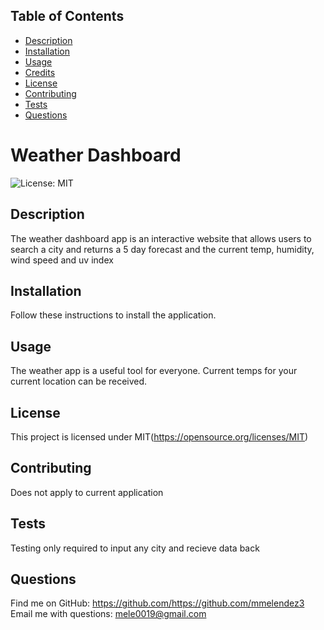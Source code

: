 ## Table of Contents 

  
  * [Description](#description)
  * [Installation](#installation)
  * [Usage](#usage)
  * [Credits](#credits)
  * [License](#license)
  * [Contributing](#contributing)
  * [Tests](#tests)
  * [Questions](#questions)
    
  
# Weather Dashboard
![License: MIT](https://img.shields.io/badge/License-MIT-yellow.svg)

## Description 

The weather dashboard app is an interactive website that allows users to search a city and returns a 5 day forecast and the current temp, humidity, wind speed and uv index


## Installation
Follow these instructions to install the application.



## Usage 

The weather app is a useful tool for everyone. Current temps for your current location can be received.



## License
This project is licensed under MIT(https://opensource.org/licenses/MIT)



## Contributing

Does not apply to current application


## Tests

Testing only required to input any city and recieve data back

## Questions

Find me on GitHub: https://github.com/https://github.com/mmelendez3
Email me with questions: mele0019@gmail.com

